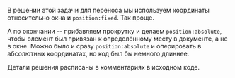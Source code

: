 В решении этой задачи для переноса мы используем координаты относительно окна и `position:fixed`. Так проще.

А по окончании -- прибавляем прокрутку и делаем `position:absolute`, чтобы элемент был привязан к определённому месту в документе, а не в окне. Можно было и сразу `position:absolute` и оперировать в абсолютных координатах, но код был бы немного длиннее.

Детали решения расписаны в комментариях в исходном коде.